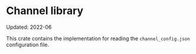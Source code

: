 # Channel library

Updated: 2022-06

This crate contains the implementation for reading the `channel_config.json`
configuration file.
